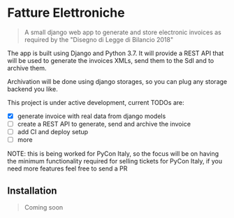# Fatture Elettroniche

> A small django web app to generate and store electronic invoices as required
> by the "Disegno di Legge di Bilancio 2018"

The app is built using Django and Python 3.7. It will provide a REST API that
will be used to generate the invoices XMLs, send them to the SdI and to archive
them.

Archivation will be done using django storages, so you can plug any storage
backend you like.

This project is under active development, current TODOs are:

-   [x] generate invoice with real data from django models
-   [ ] create a REST API to generate, send and archive the invoice
-   [ ] add CI and deploy setup
-   [ ] more

NOTE: this is being worked for PyCon Italy, so the focus will be on having the
minimum functionality required for selling tickets for PyCon Italy, if you need
more features feel free to send a PR

## Installation

> Coming soon
